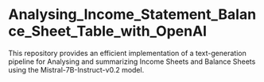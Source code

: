 # Analysing_Income_Statement_Balance_Sheet_Table_with_OpenAI
This repository provides an efficient implementation of a text-generation pipeline for Analysing and summarizing Income Sheets and Balance Sheets using the Mistral-7B-Instruct-v0.2 model.
